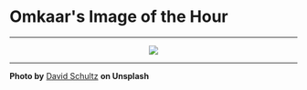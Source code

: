 # Omkaar's Image of the Hour

---

<div align="center">

<a href="https://unsplash.com/photos/people-stand-on-the-deck-of-a-ship-L3aZYJp8Cqc">
  <img src="https://images.unsplash.com/photo-1745953129684-5c877d91f4d8?crop=entropy&cs=tinysrgb&fit=max&fm=jpg&ixid=M3w3NjA2Nzh8MHwxfHJhbmRvbXx8fHx8fHx8fDE3NTM2OTY4MDB8&ixlib=rb-4.1.0&q=80&w=1080" style="max-width:100%; height:auto;">
</a>



</div>

---

**Photo by** [David Schultz](https://unsplash.com/@davidschultz) **on Unsplash**
